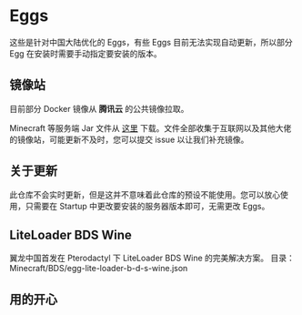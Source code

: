 # Eggs

这些是针对中国大陆优化的 Eggs，有些 Eggs 目前无法实现自动更新，所以部分 Egg 在安装时需要手动指定要安装的版本。

## 镜像站

目前部分 Docker 镜像从 **腾讯云** 的公共镜像拉取。

Minecraft 等服务端 Jar 文件从 [这里](https://io.ivampiresp.com/Software/MCServer) 下载。文件全部收集于互联网以及其他大佬的镜像站，可能更新不及时，您可以提交 issue 以让我们补充镜像。

## 关于更新

此仓库不会实时更新，但是这并不意味着此仓库的预设不能使用。您可以放心使用，只需要在 Startup 中更改要安装的服务器版本即可，无需更改 Eggs。

## LiteLoader BDS Wine

翼龙中国首发在 Pterodactyl 下 LiteLoader BDS Wine 的完美解决方案。
目录：Minecraft/BDS/egg-lite-loader-b-d-s-wine.json

## 用的开心
